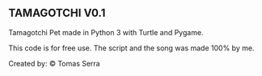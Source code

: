 <h2> TAMAGOTCHI V0.1 </h2>

Tamagotchi Pet made in Python 3 with Turtle and Pygame.

This code is for free use. The script and the song was made 100% by me.

Created by: © Tomas Serra 
